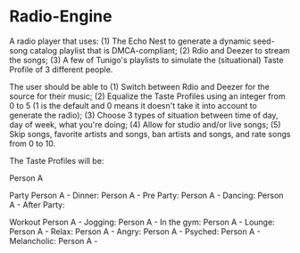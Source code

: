 Radio-Engine
========================================

A radio player that uses:
(1) The Echo Nest to generate a dynamic seed-song catalog playlist that is DMCA-compliant;
(2) Rdio and Deezer to stream the songs;
(3) A few of Tunigo's playlists to simulate the (situational) Taste Profile of 3 different people.

The user should be able to 
(1) Switch between Rdio and Deezer for the source for their music;
(2) Equalize the Taste Profiles using an integer from 0 to 5 (1 is the default and 0 means it doesn't take it into account to generate the radio);
(3) Choose 3 types of situation between time of day, day of week, what you're doing;
(4) Allow for studio and/or live songs;
(5) Skip songs, favorite artists and songs, ban artists and songs, and rate songs from 0 to 10.

The Taste Profiles will be:

Person A

Party
Person A - Dinner: 
Person A - Pre Party: 
Person A - Dancing: 
Person A - After Party: 

Workout
Person A - Jogging: 
Person A - In the gym: 
Person A - Lounge: 
Person A - Relax: 
Person A - Angry: 
Person A - Psyched: 
Person A - Melancholic: 
Person A - 
